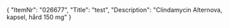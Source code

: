 {
  "ItemNr": "026677",
  "Title": "test",
  "Description": "Clindamycin Alternova, kapsel, hård 150 mg"
}